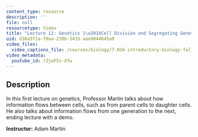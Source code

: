 ```yaml
---
content_type: resource
description: ''
file: null
resourcetype: Video
title: "Lecture 12: Genetics 1\u2014Cell Division and Segregating Genetic Material"
uid: d36a571a-f0aa-239b-3433-aae9044645a9
video_files:
  video_captions_file: /courses/biology/7-016-introductory-biology-fall-2018/lecture-videos/lecture-12-genetics-12014cell-division-and-segregating-genetic-material/rZjwF5z-Xfw.vtt
video_metadata:
  youtube_id: rZjwF5z-Xfw
---
```


Description
-----------

In this first lecture on genetics, Professor Martin talks about how information flows between cells, such as from parent cells to daughter cells. He also talks about information flows from one generation to the next, ending lecture with a demo.

**Instructor:** Adam Martin